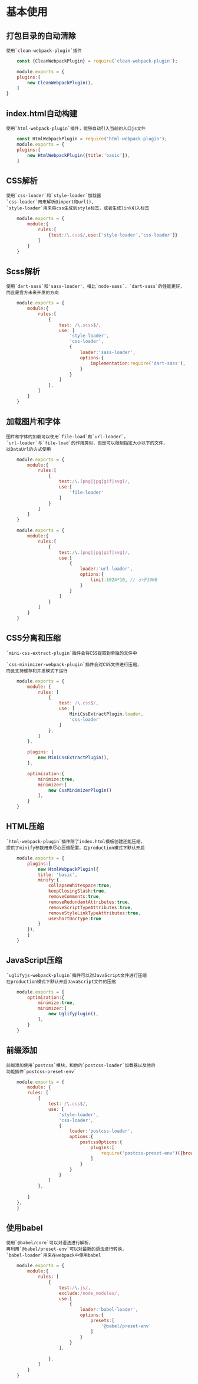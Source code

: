 # 基本使用

## 打包目录的自动清除
    使用`clean-webpack-plugin`插件

```JavaScript
    const {CleanWebpackPlugin} = require('clean-webpack-plugin');

    module.exports = {
    plugins:[
        new CleanWebpackPlugin(),
    ]
}
```

## index.html自动构建
    使用`html-webpack-plugin`插件，能够自动引入当前的入口js文件

```JavaScript
    const HtmlWebpackPlugin = require('html-webpack-plugin');
    module.exports = {
    plugins:[
        new HtmlWebpackPlugin({title:'basic'}),
    ]
```


## CSS解析
    使用`css-loader`和`style-loader`加载器
    `css-loader`用来解析@import和url(),
    `style-loader`用来将css生成到style标签，或者生成link引入标签

```JavaScript
    module.exports = {
        module:{
            rules:[
                {test:/\.css$/,use:['style-loader','css-loader']}
            ]
        }
    }
```

## Scss解析
    使用`dart-sass`和'sass-loader'，相比`node-sass`，`dart-sass`的性能更好，
    而且是官方未来开发的方向

```JavaScript
    module.exports = {
        module:{
            rules:[
                { 
                    test: /\.scss$/, 
                    use: [
                        'style-loader', 
                        'css-loader',
                        {
                            loader:'sass-loader',
                            options:{
                                implementation:require('dart-sass'),
                            }
                        }
                    ] 
                },
            ]
        }
    }
```

## 加载图片和字体
    图片和字体的加载可以使用`file-load`和`url-loader`，
    `url-loader`与`file-load`的作用类似，但是可以限制指定大小以下的文件，
    以DataUrl的方式使用

```JavaScript
    module.exports = {
        module:{
            rules:[
                {
                    test:/\.(png|jpg|gif|svg)/,
                    use:[
                        'file-loader'
                    ]
                }
            ]
        }
    }
```

```JavaScript
    module.exports = {
        module:{
            rules:[
                {
                    test:/\.(png|jpg|gif|svg)/,
                    use:[
                        {
                            loader:'url-loader',
                            options:{
                                limit:1024*10, // 小于10KB
                            }
                        }
                    ]
                }
            ]
        }
    }
```


## CSS分离和压缩
    `mini-css-extract-plugin`插件会将CSS提取到单独的文件中

    `css-minimizer-webpack-plugin`插件会对CSS文件进行压缩，
    而且支持缓存和并发模式下运行

```JavaScript
    module.exports = {
        module: {
            rules: [
                { 
                    test: /\.css$/, 
                    use: [
                        MiniCssExtractPlugin.loader,
                        'css-loader'
                    ] 
                },
            ]
        },

        plugins: [
            new MiniCssExtractPlugin(),
        ],

        optimization:{
            minimize:true,
            minimizer:[
                new CssMinimizerPlugin()
            ],
        }
    }
```

## HTML压缩
    `html-webpack-plugin`插件除了index.html模板创建还能压缩，
    提供了minify参数用来尽心压缩配置，在production模式下默认开启

```JavaScript
    module.exports = {
        plugins:[
            new HtmlWebpackPlugin({ 
            title: 'basic',
            minify:{
                collapseWhitespace:true,
                keepClosingSlash:true,
                removeComments:true,
                removeRedundantAttributes:true,
                removeScriptTypeAttributes:true,
                removeStyleLinkTypeAttributes:true,
                useShortDoctype:true 
            }
        }),
        ]
    }
```

## JavaScript压缩
    `uglifyjs-webpack-plugin`插件可以对JavaScript文件进行压缩
    在production模式下默认开启JavaScript文件的压缩

```JavaScript
    module.exports = {
        optimization:{
            minimize:true,
            minimizer:[
                new Uglifyplugin(),
            ],
        }
    }
```

## 前缀添加
    前缀添加使用`postcss`模块，和他的`postcss-loader`加载器以及他的
    功能插件`postcss-preset-env`

```JavaScript
    module.exports = {
        module: {
        rules: [
            { 
                test: /\.css$/, 
                use: [
                    'style-loader',
                    'css-loader',
                    {
                        loader:'postcss-loader',
                        options:{
                            postcssOptions:{
                                plugins:[
                                    require('postcss-preset-env')({browsers:'last 2 version'})
                                ]
                            }
                        }
                    }
                ] 
            },
        
        ]
    },
    }
```


## 使用babel
    使用`@babel/core`可以对语法进行解析，
    再利用`@babel/preset-env`可以对最新的语法进行转换，
    `babel-loader`用来在webpack中使用babel

```JavaScript
    module.exports = {
        module:{
            rules: [
                {
                    test:/\.js/,
                    exclude:/node_modules/,
                    use:[
                        {
                            loader:'babel-loader',
                            options:{
                                presets:[
                                    '@babel/preset-env'
                                ]
                            }
                        }
                    ],
                
                },
            ]
        }
    }
```







